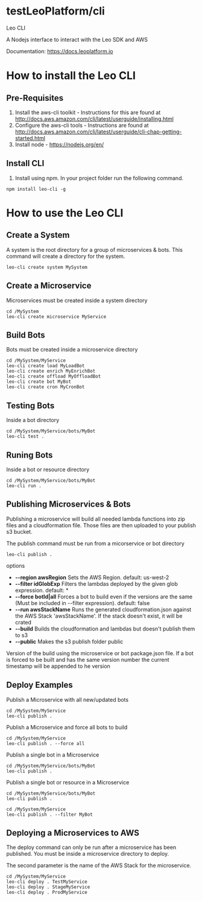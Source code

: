 testLeoPlatform/cli
===================

Leo CLI

A Nodejs interface to interact with the Leo SDK and AWS

Documentation: https://docs.leoplatform.io

How to install the Leo CLI
===================================

Pre-Requisites
--------------
1. Install the aws-cli toolkit - Instructions for this are found at http://docs.aws.amazon.com/cli/latest/userguide/installing.html
2. Configure the aws-cli tools - Instructions are found at http://docs.aws.amazon.com/cli/latest/userguide/cli-chap-getting-started.html
3. Install node - https://nodejs.org/en/

Install CLI
-----------
1. Install using npm.  In your project folder run the following command.

```
npm install leo-cli -g
```

How to use the Leo CLI
===================================

Create a System
---------------
A system is the root directory for a group of microservices & bots.  This command will create a directory for the system.

```
leo-cli create system MySystem
```

Create a Microservice
---------------
Microservices must be created inside a system directory

```
cd /MySystem
leo-cli create microservice MyService
```


Build Bots
-----------------
Bots must be created inside a microservice directory

```
cd /MySystem/MyService
leo-cli create load MyLoadBot
leo-cli create enrich MyEnrichBot
leo-cli create offload MyOffloadBot
leo-cli create bot MyBot
leo-cli create cron MyCronBot
```

Testing Bots
-------------------
Inside a bot directory

```
cd /MySystem/MyService/bots/MyBot
leo-cli test .
```

Runing Bots
-----------
Inside a bot or resource directory

```
cd /MySystem/MyService/bots/MyBot
leo-cli run .
```

Publishing Microservices & Bots
-------------------------------------
Publishing a microservice will build all needed lambda functions into zip files and a cloudformation file.  Those files are then uploaded to your publish s3 bucket.

The publish command must be run from a micorservice or bot directory

```
leo-cli publish .
```

options
* **--region awsRegion**			Sets the AWS Region. default: us-west-2
* **--filter idGlobExp**			Filters the lambdas deployed by the given glob expression. default: *
* **--force botId|all**				Forces a bot to build even if the versions are the same (Must be included in --filter expression). default: false
* **--run awsStackName**			Runs the generated cloudformation.json against the AWS Stack 'awsStackName'.  If the stack doesn't exist, it will be crated
* **--build**						Builds the cloudformation and lambdas but doesn't publish them to s3
* **--public**						Makes the s3 publish folder public

Version of the build using the microservice or bot package.json file.  If a bot is forced to be built and has the same version number the current timestamp will be appended to he version

Deploy Examples
---------------

Publish a Microservice with all new/updated bots

```
cd /MySystem/MyService
leo-cli publish . 
```  


Publish a Microservice and force all bots to build

```
cd /MySystem/MyService
leo-cli publish . --force all
```  


Publish a single bot in a Microservice

```
cd /MySystem/MyService/bots/MyBot
leo-cli publish . 
```  


Publish a single bot or resource in a Microservice

```
cd /MySystem/MyService/bots/MyBot
leo-cli publish . 
```  

```
cd /MySystem/MyService
leo-cli publish . --filter MyBot
```  


Deploying a Microservices to AWS
-------------------------------------

The deploy command can only be run after a microservice has been published.  You must be inside a microservice directory to deploy.

The second parameter is the name of the AWS Stack for the microservice.

```
cd /MySystem/MyService
leo-cli deploy . TestMyService
leo-cli deploy . StageMyService
leo-cli deploy . ProdMyService
```

